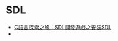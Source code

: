 # SDL

* [C語言探索之旅：SDL開發遊戲之安裝SDL](https://kknews.cc/tech/n5zjb6g.html)
* [](https://www.twblogs.net/a/5d3f3586bd9eee517422764a)
